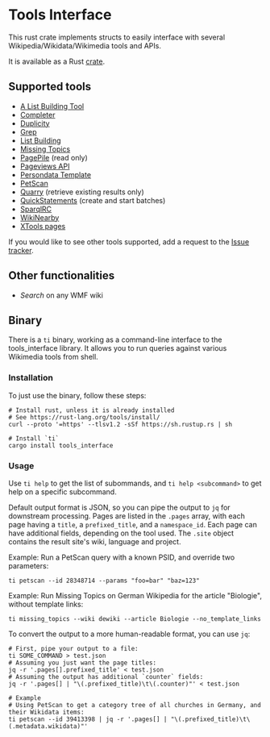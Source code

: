 # Tools Interface

This rust crate implements structs to easily interface with several Wikipedia/Wikidata/Wikimedia tools and APIs.

It is available as a Rust [crate](https://crates.io/crates/tools_interface).

## Supported tools

- [A List Building Tool](https://a-list-bulding-tool.toolforge.org/)
- [Completer](https://completer.toolforge.org/)
- [Duplicity](https://wikidata-todo.toolforge.org/duplicity/)
- [Grep](https://grep.toolforge.org/index.php)
- [List Building](https://list-building.toolforge.org)
- [Missing Topics](https://missingtopics.toolforge.org/)
- [PagePile](https://pagepile.toolforge.org/) (read only)
- [Pageviews API](https://wikitech.wikimedia.org/wiki/Analytics/AQS/Pageviews)
- [Persondata Template](https://persondata.toolforge.org/vorlagen/)
- [PetScan](https://petscan.wmflabs.org/)
- [Quarry](https://quarry.wmcloud.org/) (retrieve existing results only)
- [QuickStatements](https://quickstatements.toolforge.org/) (create and start batches)
- [SparqlRC](https://wikidata-todo.toolforge.org/sparql_rc.php)
- [WikiNearby](https://wikinearby.toolforge.org/)
- [XTools pages](https://xtools.wmcloud.org/pages)

If you would like to see other tools supported, add a request to the [Issue tracker](https://github.com/magnusmanske/tools_interface/issues).

## Other functionalities

- *Search* on any WMF wiki

## Binary

There is a `ti` binary, working as a command-line interface to the tools_interface library.
It allows you to run queries against various Wikimedia tools from shell.

### Installation
To just use the binary, follow these steps:
```
# Install rust, unless it is already installed
# See https://rust-lang.org/tools/install/
curl --proto '=https' --tlsv1.2 -sSf https://sh.rustup.rs | sh

# Install `ti`
cargo install tools_interface
```

### Usage
Use `ti help` to get the list of subommands,
and `ti help <subcommand>` to get help on a specific subcommand.

Default output format is JSON, so you can pipe the output to `jq` for downstream processing.
Pages are listed in the `.pages` array, with each page having a `title`, a `prefixed_title`, and a `namespace_id`.
Each page can have additional fields, depending on the tool used.
The `.site` object contains the result site's wiki, language and project.

Example: Run a PetScan query with a known PSID, and override two parameters:

```shell
ti petscan --id 28348714 --params "foo=bar" "baz=123"
```

Example: Run Missing Topics on German Wikipedia for the article "Biologie", without template links:

```shell
ti missing_topics --wiki dewiki --article Biologie --no_template_links
```

To convert the output to a more human-readable format, you can use `jq`:

```shell
# First, pipe your output to a file:
ti SOME_COMMAND > test.json
# Assuming you just want the page titles:
jq -r '.pages[].prefixed_title' < test.json
# Assuming the output has additional `counter` fields:
jq -r '.pages[] | "\(.prefixed_title)\t\(.counter)"' < test.json

# Example
# Using PetScan to get a category tree of all churches in Germany, and their Wikidata items:
ti petscan --id 39413398 | jq -r '.pages[] | "\(.prefixed_title)\t\(.metadata.wikidata)"'
```
